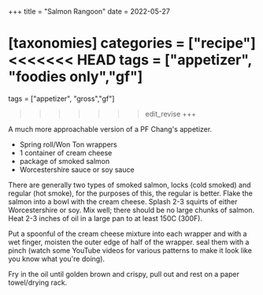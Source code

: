 +++
title = "Salmon Rangoon"
date = 2022-05-27

[taxonomies]
categories = ["recipe"]
<<<<<<< HEAD
tags = ["appetizer", "foodies only","gf"]
=======
tags = ["appetizer", "gross","gf"]
>>>>>>> edit_revise
+++

A much more approachable version of a PF Chang's appetizer.

<!-- more -->


- Spring roll/Won Ton wrappers
- 1 container of cream cheese
- package of smoked salmon
- Worcestershire sauce or soy sauce


There are generally two types of smoked salmon, locks (cold smoked) and regular (hot smoke), for the 
purposes of this, the regular is better. Flake the salmon into a bowl with the cream cheese.
Splash 2-3 squirts of either Worcestershire or soy.  Mix well; there should be no large chunks of
 salmon.  Heat 2-3 inches of oil in a large pan to at least 150C (300F).

Put a spoonful of the cream cheese mixture into each wrapper and with a wet finger,
 moisten the outer edge of half of the wrapper.  seal them with a pinch (watch some YouTube
 videos for various patterns to make it look like you know what you're doing).

Fry in the oil until golden brown and crispy, pull out and rest on a paper towel/drying rack.
